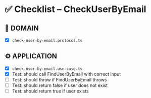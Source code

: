 # ✅ Checklist – CheckUserByEmail

## 🧩 DOMAIN

- [x] `check-user-by-email.protocol.ts`

## ⚙️ APPLICATION

- [x] `check-user-by-email.use-case.ts`
- [x] Test: should call FindUserByEmail with correct input
- [ ] Test: should throw if FindUserByEmail throws
- [ ] Test: should return false if user does not exist
- [ ] Test: should return true if user exists

